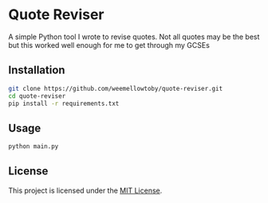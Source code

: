 # Quote Reviser

A simple Python tool I wrote to revise quotes.
Not all quotes may be the best but this worked well enough for me to get through my GCSEs


## Installation

```bash
git clone https://github.com/weemellowtoby/quote-reviser.git
cd quote-reviser
pip install -r requirements.txt
```

## Usage

```bash
python main.py
```

## License
This project is licensed under the [MIT License](https://opensource.org/licenses/MIT).